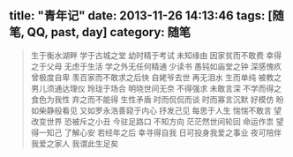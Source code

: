title: "青年记"
date: 2013-11-26 14:13:46
tags: [随笔, QQ, past, day]
category: 随笔
---
>生于衡水湖畔
学于古城之堂
幼时精于考试
未知缘由
因家贫而不敢费
幸得之于父母
无虑于生活
学之外无任何精通
少读书
愚钝如庙堂之钟
深感愧疚
曾极度自卑
羡百家而不敢求之后快
自姥爷去世
再无泪水
生而单纯
被教之男儿须通达理仪
玲珑于场合
明晓世间无奈
不得强求
未敢言深
不学而得之
食色为我性
弃之而不能得
生性矛盾
时而侃侃而谈
时而寡言沉默
好模仿
盼如柴静般看见
又如罗永浩善窥于内心
抒发己见
每思于人生
惴惴不敢言
望改变世界
恐被斥之小丑
今驻足路口
不知方向
茫茫然世间轮回
命运作祟
望得一知己
了解心安
若经年之后
幸寻得自我
日可投身我爱之事业
夜可陪伴我爱之家人
我谓此生足矣 